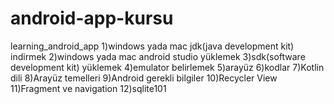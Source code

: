 # android-app-kursu
learning_android_app
1)windows yada mac jdk(java development kit) indirmek
2)windows yada mac android studio yüklemek
3)sdk(software development kit) yüklemek
4)emulator belirlemek
5)arayüz
6)kodlar
7)Kotlin dili
8)Arayüz temelleri
9)Android gerekli bilgiler
10)Recycler View
11)Fragment ve navigation
12)sqlite101
